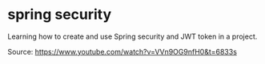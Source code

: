 # spring security
  
  Learning how to create and use Spring security and JWT token in a project.
  
  Source:
  https://www.youtube.com/watch?v=VVn9OG9nfH0&t=6833s
